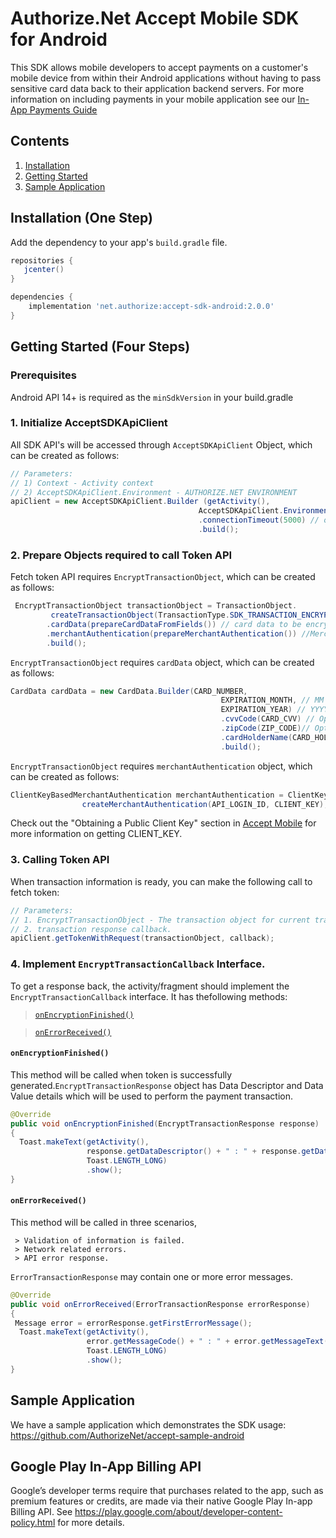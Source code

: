 
# Authorize.Net Accept Mobile SDK for Android  


This SDK allows mobile developers to accept payments on a customer's mobile device from within their Android applications without having to pass sensitive card data back to their application backend servers.  For more information on including payments in your mobile application see our [In-App Payments Guide](http://developer.authorize.net/api/reference/features/in-app.html)


## Contents

1. [Installation](#installation-one-step)
1. [Getting Started](#getting-started-four-steps)
1. [Sample Application](#sample-application)

## Installation (One Step)
Add the dependency to your app's `build.gradle` file.

```groovy
repositories {
   jcenter()
}

dependencies {
    implementation 'net.authorize:accept-sdk-android:2.0.0'
}
```

## Getting Started (Four Steps)

### Prerequisites
Android API 14+ is required as the `minSdkVersion` in your build.gradle


### 1. Initialize AcceptSDKApiClient
All SDK API's will be accessed through `AcceptSDKApiClient` Object, which can be created as follows:

```java
// Parameters:
// 1) Context - Activity context
// 2) AcceptSDKApiClient.Environment - AUTHORIZE.NET ENVIRONMENT
apiClient = new AcceptSDKApiClient.Builder (getActivity(),
                                          AcceptSDKApiClient.Environment.SANDBOX) 
                                          .connectionTimeout(5000) // optional connection time out in milliseconds
                                          .build();
```

### 2. Prepare Objects required to call Token API
Fetch token API requires `EncryptTransactionObject`, which can be created as follows:

```java
 EncryptTransactionObject transactionObject = TransactionObject.
         createTransactionObject(TransactionType.SDK_TRANSACTION_ENCRYPTION)// type of transaction object
        .cardData(prepareCardDataFromFields()) // card data to be encrypted
        .merchantAuthentication(prepareMerchantAuthentication()) //Merchant authentication
        .build();
```

`EncryptTransactionObject` requires `cardData` object, which  can be created as follows:

```java
CardData cardData = new CardData.Builder(CARD_NUMBER,
                                               EXPIRATION_MONTH, // MM
                                               EXPIRATION_YEAR) // YYYY
                                               .cvvCode(CARD_CVV) // Optional
                                               .zipCode(ZIP_CODE)// Optional
                                               .cardHolderName(CARD_HOLDER_NAME)// Optional
                                               .build();
```

`EncryptTransactionObject` requires `merchantAuthentication` object, which  can be created as follows:

```java
ClientKeyBasedMerchantAuthentication merchantAuthentication = ClientKeyBasedMerchantAuthentication.
                createMerchantAuthentication(API_LOGIN_ID, CLIENT_KEY);
```

Check out the "Obtaining a Public Client Key" section in [Accept Mobile](http://developer.authorize.net/api/reference/features/in-app.html) 
for more information on getting CLIENT_KEY.

### 3. Calling Token API
When transaction information is ready, you can make the following call to fetch token:

```java
// Parameters: 
// 1. EncryptTransactionObject - The transaction object for current transaction
// 2. transaction response callback.
apiClient.getTokenWithRequest(transactionObject, callback);
```

### 4. Implement  `EncryptTransactionCallback` Interface.
To get a response back, the activity/fragment should implement the `EncryptTransactionCallback` interface. It has thefollowing methods:

> [`onEncryptionFinished()`](#onEncryption-Finished)

> [`onErrorReceived()`](#onError-Received)

#### `onEncryptionFinished()` 
   This method will be called when token is successfully generated.`EncryptTransactionResponse` object has Data Descriptor and Data Value details which will be used to perform the payment transaction.
   
```java
@Override
public void onEncryptionFinished(EncryptTransactionResponse response) 
{ 
  Toast.makeText(getActivity(), 
                 response.getDataDescriptor() + " : " + response.getDataValue(),
                 Toast.LENGTH_LONG)
                 .show();
}
```

#### `onErrorReceived()`
   This method will be called in three scenarios,
   
     > Validation of information is failed.
     > Network related errors.
     > API error response.
     
 `ErrorTransactionResponse` may contain one or more error messages.

```java
@Override
public void onErrorReceived(ErrorTransactionResponse errorResponse) 
{ 
 Message error = errorResponse.getFirstErrorMessage();
  Toast.makeText(getActivity(), 
                 error.getMessageCode() + " : " + error.getMessageText() ,
                 Toast.LENGTH_LONG)
                 .show();
}
```

## Sample Application
We have a sample application which demonstrates the SDK usage:  
   https://github.com/AuthorizeNet/accept-sample-android
  
  
## Google Play In-App Billing API
Google’s developer terms require that purchases related to the app, such as premium features or credits, are made via their native Google Play In-app Billing API.  See https://play.google.com/about/developer-content-policy.html for more details.
